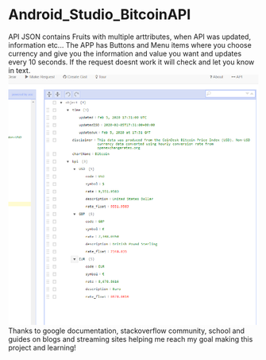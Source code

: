 # Android_Studio_BitcoinAPI

API JSON contains Fruits with multiple arttributes, when API was updated, information etc... 
The APP has Buttons and Menu items where you choose currency and give you the information and value you want and updates every 10 seconds. If the request doesnt work it will check and let you know in text.
![](images/bitcoinAPI.png)
Thanks to google documentation, stackoverflow community, school and guides on blogs and streaming sites helping me reach my goal making this project and learning!
